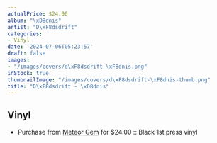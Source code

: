 ```yaml
---
actualPrice: $24.00
album: "\xD8dnis"
artist: "D\xF8dsdrift"
categories:
- Vinyl
date: '2024-07-06T05:23:57'
draft: false
images:
- "/images/covers/d\xF8dsdrift-\xF8dnis.png"
inStock: true
thumbnailImage: "/images/covers/d\xF8dsdrift-\xF8dnis-thumb.png"
title: "D\xF8dsdrift - \xD8dnis"
---
```


## Vinyl
* Purchase from [Meteor Gem](https://meteor-gem.com/products/dodsdrift-odnis-lp-1) for $24.00 :: Black 1st press vinyl

